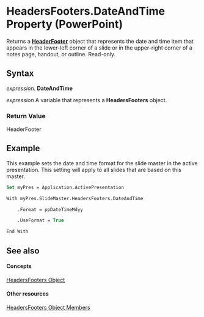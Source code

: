 
# HeadersFooters.DateAndTime Property (PowerPoint)

Returns a  **[HeaderFooter](8aeafb02-adec-17c1-3108-565c78a64ed1.md)** object that represents the date and time item that appears in the lower-left corner of a slide or in the upper-right corner of a notes page, handout, or outline. Read-only.


## Syntax

 _expression_. **DateAndTime**

 _expression_ A variable that represents a **HeadersFooters** object.


### Return Value

HeaderFooter


## Example

This example sets the date and time format for the slide master in the active presentation. This setting will apply to all slides that are based on this master.


```vb
Set myPres = Application.ActivePresentation

With myPres.SlideMaster.HeadersFooters.DateAndTime

    .Format = ppDateTimeMdyy

    .UseFormat = True

End With
```


## See also


#### Concepts


[HeadersFooters Object](5fb10c90-0611-e797-836b-3f18b273af04.md)
#### Other resources


[HeadersFooters Object Members](b5c50dee-2a19-45fa-0e2b-21620233b5ce.md)
